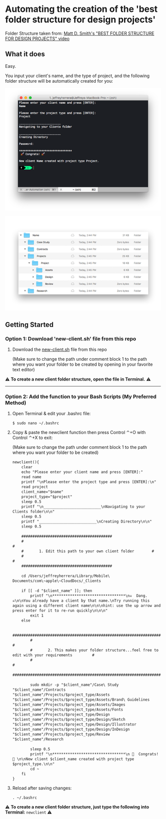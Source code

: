 # Automating the creation of the 'best folder structure for design projects'

Folder Structure taken from: [Matt D. Smith's "BEST FOLDER STRUCTURE FOR DESIGN PROJECTS" video](https://www.youtube.com/watch?v=uZ9om-iogQE)

## What it does

Easy.

You input your client's name, and the type of project, and the following folder structure will be automatically created for you:

![Terminal Window](/Screenshots/terminal.png?raw=true)

![Folder Structure](/Screenshots/finder.png?raw=true)

## Getting Started

### Option 1: Download 'new-client.sh' file from this repo

1. Download the [new-client.sh](/new-client.sh?raw=true) file from this repo

    (Make sure to change the path under comment block 1 to the path where you want your folder to be created by opening in your favorite text editor)

⚠️  __To create a new client folder structure, open the file in Terminal.__  ⚠️

---

### Option 2: Add the function to your Bash Scripts (My Preferred Method)

1. Open Terminal & edit your .bashrc file:

    ```
    $ sudo nano ~/.bashrc
    ```

1. Copy & paste the newclient function then press Control ⌃+O with Control ⌃+X to exit:

    (Make sure to change the path under comment block 1 to the path where you want your folder to be created)

    ```
    newclient(){
        clear
        echo "Please enter your client name and press [ENTER]:"
        read name
        printf "\nPlease enter the project type and press [ENTER]:\n"
        read project
        client_name="$name"
        project_type="$project"
        sleep 0.5
        printf "\n__________________________\nNavigating to your Clients folder\n\n"
        sleep 0.5
        printf "__________________________\nCreating Directory\n\n"
        sleep 0.5

        #########################################
        #                                                                               #
        #       1. Edit this path to your own client folder        #
        #                                                                               #
        #########################################

        cd /Users/jeffreyherrera/Library/Mobile\ Documents/com\~apple\~CloudDocs/_Clients

        if [[ -d "$client_name" ]]; then
            printf "\n*********************************\n☠  Dang. ☠\n\nYou already have a client by that name.\nTry running this again using a different client name\n\n\nhint: use the up arrow and press enter for it to re-run quickly\n\n\n"
            exit 1
        else

            #####################################################################
            #                                                                                                                                       #
            #       2. This makes your folder structure...feel free to edit with your requirements         #
            #                                                                                                                                       #
            #####################################################################

            sudo mkdir -p "$client_name"/Case\ Study "$client_name"/Contracts  "$client_name"/Projects/$project_type/Assets "$client_name"/Projects/$project_type/Assets/Brand\ Guidelines "$client_name"/Projects/$project_type/Assets/Images "$client_name"/Projects/$project_type/Assets/Fonts "$client_name"/Projects/$project_type/Design "$client_name"/Projects/$project_type/Design/Sketch "$client_name"/Projects/$project_type/Design/Illustrator "$client_name"/Projects/$project_type/Design/InDesign "$client_name"/Projects/$project_type/Review "$client_name"/Research

            sleep 0.5
            printf "\n*********************************\n 🚀  Congrats! 🚀 \n\nNew client $client_name created with project type $project_type.\n\n"
            cd ~
        fi
    }

    ```

1. Reload after saving changes:

    ```
    . ~/.bashrc
    ```

⚠️  __To create a new client folder structure, just type the following into Terminal:__
    ```
    newclient
    ```  ⚠️
